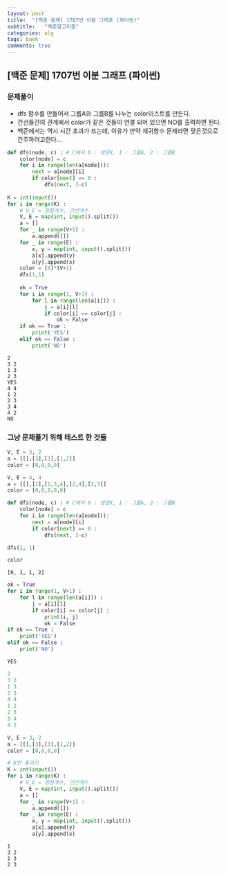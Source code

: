 ```yaml
---
layout: post
title:  "[백준 문제] 1707번 이분 그래프 (파이썬)"
subtitle:   "백준알고리즘"
categories: alg
tags: baek
comments: true
---
```


## [백준 문제] 1707번 이분 그래프 (파이썬)


### 문제풀이

- dfs 함수를 만들어서 그룹A와 그룹B를 나누는 color리스트를 만든다.
- 간선들간의 관계에서 color가 같은 것들이 연결 되어 있으면 NO를 출력하면 된다.
- 백준에서는 역시 시간 초과가 뜨는데, 이유가 만약 재귀함수 문제라면 맞은것으로 간주하려고한다...

```python
def dfs(node, c) : # C에서 0 : 방문X, 1 : 그룹A, 2 : 그룹B
    color[node] = c
    for i in range(len(a[node])):
        next = a[node][i]
        if color[next] == 0 :
            dfs(next, 3-c)
          
K = int(input())
for i in range(K) :
    # V,E = 정점개수, 간선개수
    V, E = map(int, input().split())
    a = []
    for _ in range(V+1) :
        a.append([])
    for _ in range(E) :
        x, y = map(int, input().split())
        a[x].append(y)
        a[y].append(x)
    color = [0]*(V+1)
    dfs(1,1)
    
    ok = True
    for i in range(1, V+1) :
        for l in range(len(a[i])) :
            j = a[i][l]
            if color[i] == color[j] :
                ok = False
    if ok == True :
        print('YES')
    elif ok == False :
        print('NO')
```

    2
    3 2
    1 3
    2 3
    YES
    4 4
    1 2
    2 3
    3 4
    4 2
    NO


### 그냥 문제풀기 위해 테스트 한 것들


```python
V, E = 3, 2
a = [[],[3],[3],[1,2]]
color = [0,0,0,0]
```


```python
V, E = 4, 4
a = [[],[2],[1,3,4],[2,4],[2,3]]
color = [0,0,0,0,0]
```


```python
def dfs(node, c) : # C에서 0 : 방문X, 1 : 그룹A, 2 : 그룹B
    color[node] = c
    for i in range(len(a[node])):
        next = a[node][i]
        if color[next] == 0 :
            dfs(next, 3-c)
```


```python
dfs(1, 1)
```


```python
color
```




    [0, 1, 1, 2]




```python
ok = True
for i in range(1, V+1) :
    for l in range(len(a[i])) :
        j = a[i][l]
        if color[i] == color[j] :
            print(i, j)
            ok = False
if ok == True :
    print('YES')
elif ok == False :
    print('NO')
```

    YES



```python
2
3 2
1 3
2 3
4 4
1 2
2 3
3 4
4 2
```


```python
V, E = 3, 2
a = [[],[3],[3],[1,2]]
color = [0,0,0,0]
```


```python
# K번 돌리기
K = int(input())
for i in range(K) :
    # V,E = 정점개수, 간선개수
    V, E = map(int, input().split())
    a = []
    for _ in range(V+1) :
        a.append([])
    for _ in range(E) :
        x, y = map(int, input().split())
        a[x].append(y)
        a[y].append(x)
```

    1
    3 2
    1 3
    2 3

